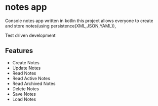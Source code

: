# notes app
Console notes app written in kotlin
this project allows everyone to create and store notes(using persistence(XML,JSON,YAML)),

Test driven development
## Features
- Create Notes
- Update Notes
- Read Notes
- Read Active Notes
- Read Archived Notes
- Delete Notes
- Save Notes
- Load Notes

